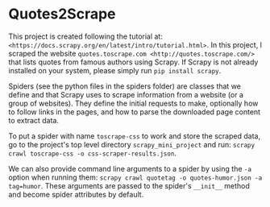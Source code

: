 # Quotes2Scrape
This project is created following the tutorial at: `<https://docs.scrapy.org/en/latest/intro/tutorial.html>`. In this project, I scraped the website `quotes.toscrape.com <http://quotes.toscrape.com/>` that lists quotes from famous authors using Scrapy. If Scrapy is not already installed on your system, please simply run `pip install scrapy`.

Spiders (see the python files in the spiders folder) are classes that we define and that Scrapy uses to scrape information from a website (or a group of websites). They define the initial requests to make, optionally how to follow links in the pages, and how to parse the downloaded page content to extract data.

To put a spider with name ``toscrape-css`` to work and store the scraped data, go to the project's top level directory ``scrapy_mini_project`` and run: ```scrapy crawl toscrape-css -o css-scraper-results.json```.

We can also provide command line arguments to a spider by using the ``-a`` option when running them: ``scrapy crawl quotetag -o quotes-humor.json -a tag=humor``. These arguments are passed to the spider's ``__init__`` method and become spider attributes by default.
